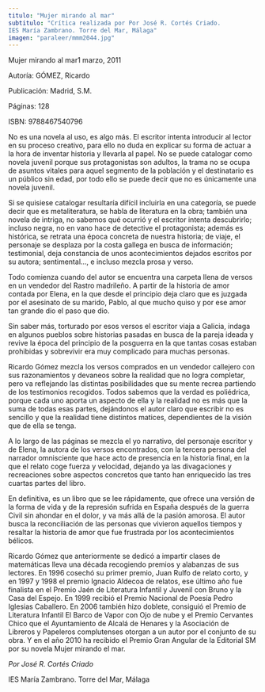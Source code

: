 ```yaml
---
titulo: "Mujer mirando al mar"
subtitulo: "Crítica realizada por Por José R. Cortés Criado.IES María Zambrano. Torre del Mar, Málaga"
imagen: "paraleer/mmm2044.jpg"
---
```

Mujer mirando al mar1 marzo, 2011

Autoría: GÓMEZ, Ricardo

Publicación: Madrid, S.M.

Páginas: 128

ISBN: 9788467540796

No es una novela al uso, es algo más. El escritor intenta introducir al
lector en su proceso creativo, para ello no duda en explicar su forma de
actuar a la hora de inventar historia y llevarla al papel. No se puede
catalogar como novela juvenil porque sus protagonistas son adultos, la trama
no se ocupa de asuntos vitales para aquel segmento de la población y el
destinatario es un público sin edad, por todo ello se puede decir que no es
únicamente una novela juvenil.

Si se quisiese catalogar resultaría difícil incluirla en una categoría, se
puede decir que es metaliteratura, se habla de literatura en la obra; también
una novela de intriga, no sabemos qué ocurrió y el escritor intenta
descubrirlo; incluso negra, no en vano hace de detective el protagonista;
además es histórica, se retrata una época concreta de nuestra historia; de
viaje, el personaje se desplaza por la costa gallega en busca de información;
testimonial, deja constancia de unos acontecimientos dejados escritos por su
autora; sentimental…, e incluso mezcla prosa y verso.

Todo comienza cuando del autor se encuentra una carpeta llena de versos en un
vendedor del Rastro madrileño. A partir de la historia de amor contada por
Elena, en la que desde el principio deja claro que es juzgada por el
asesinato de su marido, Pablo, al que mucho quiso y por ese amor tan grande
dio el paso que dio.

Sin saber más, torturado por esos versos el escritor viaja a Galicia, indaga
en algunos pueblos sobre historias pasadas en busca de la pareja ideada y
revive la época del principio de la posguerra en la que tantas cosas estaban
prohibidas y sobrevivir era muy complicado para muchas personas.

Ricardo Gómez mezcla los versos comprados en un vendedor callejero con sus
razonamientos y devaneos sobre la realidad que no logra completar, pero va
reflejando las distintas posibilidades que su mente recrea partiendo de los
testimonios recogidos. Todos sabemos que la verdad es poliédrica, porque cada
uno aporta un aspecto de ella y la realidad no es más que la suma de todas
esas partes, dejándonos el autor claro que escribir no es sencillo y que la
realidad tiene distintos matices, dependientes de la visión que de ella se
tenga.

A lo largo de las páginas se mezcla el yo narrativo, del personaje escritor y
de Elena, la autora de los versos encontrados, con la tercera persona del
narrador omnisciente que hace acto de presencia en la historia final, en la
que el relato coge fuerza y velocidad, dejando ya las divagaciones y
recreaciones sobre aspectos concretos que tanto han enriquecido las tres
cuartas partes del libro.

En definitiva, es un libro que se lee rápidamente, que ofrece una versión de
la forma de vida y de la represión sufrida en España después de la guerra
Civil sin ahondar en el dolor, y va más allá de la pasión amorosa. El autor
busca la reconciliación de las personas que vivieron aquellos tiempos y
resaltar la historia de amor que fue frustrada por los acontecimientos
bélicos.

Ricardo Gómez que anteriormente se dedicó a impartir clases de matemáticas
lleva una década recogiendo premios y alabanzas de sus lectores. En 1996
cosechó su primer premio, Juan Rulfo de relato corto, y en 1997 y 1998 el
premio Ignacio Aldecoa de relatos, ese último año fue finalista en el Premio
Jaén de Literatura Infantil y Juvenil con Bruno y la Casa del Espejo. En 1999
recibió el Premio Nacional de Poesía Pedro Iglesias Caballero. En 2006
también hizo doblete, consiguió el Premio de Literatura Infantil El Barco de
Vapor con Ojo de nube y el Premio Cervantes Chico que el Ayuntamiento de
Alcalá de Henares y la Asociación de Libreros y Papeleros complutenses
otorgan a un autor por el conjunto de su obra. Y en el año 2010 ha recibido
el Premio Gran Angular de la Editorial SM por su novela Mujer mirando el mar.

_Por José R. Cortés Criado_

IES María Zambrano. Torre del Mar, Málaga

